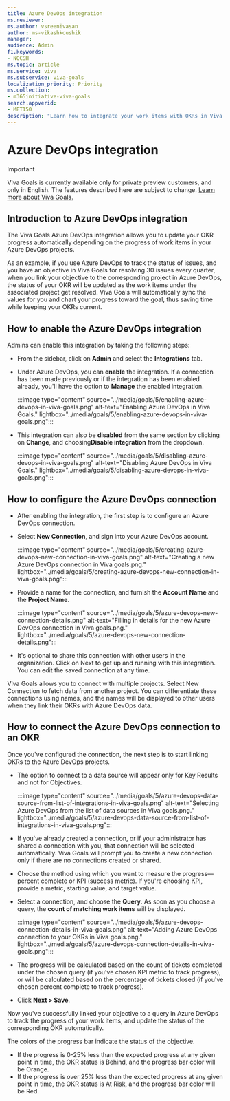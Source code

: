 ```yaml
---
title: Azure DevOps integration
ms.reviewer: 
ms.author: vsreenivasan
author: ms-vikashkoushik
manager: 
audience: Admin
f1.keywords:
- NOCSH
ms.topic: article
ms.service: viva
ms.subservice: viva-goals
localization_priority: Priority
ms.collection:  
- m365initiative-viva-goals  
search.appverid:
- MET150
description: "Learn how to integrate your work items with OKRs in Viva Goals"
---
```


# Azure DevOps integration

> [!IMPORTANT]
> Viva Goals is currently available only for private preview customers, and only in English. The features described here are subject to change. [Learn more about Viva Goals.](https://go.microsoft.com/fwlink/?linkid=2189933)

## Introduction to Azure DevOps integration

The Viva Goals Azure DevOps integration allows you to update your OKR progress automatically depending on the progress of work items in your Azure DevOps projects. 

As an example, if you use Azure DevOps to track the status of issues, and you have an objective in Viva Goals for resolving 30 issues every quarter, when you link your objective to the corresponding project in Azure DevOps, the status of your OKR will be updated as the work items under the associated project get resolved. Viva Goals will automatically sync the values for you and chart your progress toward the goal, thus saving time while keeping your OKRs current.

## How to enable the Azure DevOps integration

Admins can enable this integration by taking the following steps: 

- From the sidebar, click on **Admin** and select the **Integrations** tab. 
- Under Azure DevOps, you can **enable** the integration. If a connection has been made previously or if the integration has been enabled already, you'll have the option to **Manage** the enabled integration. 

   :::image type="content" source="../media/goals/5/enabling-azure-devops-in-viva-goals.png" alt-text="Enabling Azure DevOps in Viva Goals." lightbox="../media/goals/5/enabling-azure-devops-in-viva-goals.png":::

- This integration can also be **disabled** from the same section by clicking on **Change**, and choosing**Disable integration** from the dropdown.

  :::image type="content" source="../media/goals/5/disabling-azure-devops-in-viva-goals.png" alt-text="Disabling Azure DevOps in Viva Goals." lightbox="../media/goals/5/disabling-azure-devops-in-viva-goals.png":::

## How to configure the Azure DevOps connection 

- After enabling the integration, the first step is to configure an Azure DevOps connection. 
- Select **New Connection**, and sign into your Azure DevOps account. 

  :::image type="content" source="../media/goals/5/creating-azure-devops-new-connection-in-viva-goals.png" alt-text="Creating a new Azure DevOps connection in Viva goals.png." lightbox="../media/goals/5/creating-azure-devops-new-connection-in-viva-goals.png":::

- Provide a name for the connection, and furnish the **Account Name** and the **Project Name**. 

  :::image type="content" source="../media/goals/5/azure-devops-new-connection-details.png" alt-text="Filling in details for the new Azure DevOps connection in Viva goals.png." lightbox="../media/goals/5/azure-devops-new-connection-details.png":::

- It's optional to share this connection with other users in the organization. Click on Next to get up and running with this integration. You can edit the saved connection at any time.

Viva Goals allows you to connect with multiple projects. Select New Connection to fetch data from another project. You can differentiate these connections using names, and the names will be displayed to other users when they link their OKRs with Azure DevOps data.

## How to connect the Azure DevOps connection to an OKR

Once you've configured the connection, the next step is to start linking OKRs to the Azure DevOps projects.

- The option to connect to a data source will appear only for Key Results and not for Objectives.

  :::image type="content" source="../media/goals/5/azure-devops-data-source-from-list-of-integrations-in-viva-goals.png" alt-text="Selecting Azure DevOps from the list of data sources in Viva goals.png." lightbox="../media/goals/5/azure-devops-data-source-from-list-of-integrations-in-viva-goals.png":::

- If you've already created a connection, or if your administrator has shared a connection with you, that connection will be selected automatically. Viva Goals will prompt you to create a new connection only if there are no connections created or shared. 
- Choose the method using which you want to measure the progress—percent complete or KPI (success metric). If you're choosing KPI, provide a metric, starting value, and target value. 
- Select a connection, and choose the **Query**. As soon as you choose a query, the **count of matching work items** will be displayed. 

  :::image type="content" source="../media/goals/5/azure-devops-connection-details-in-viva-goals.png" alt-text="Adding Azure DevOps connection to your OKRs in Viva goals.png." lightbox="../media/goals/5/azure-devops-connection-details-in-viva-goals.png":::

- The progress will be calculated based on the count of tickets completed under the chosen query (if you've chosen KPI metric to track progress), or will be calculated based on the percentage of tickets closed (if you've chosen percent complete to track progress). 
- Click **Next > Save**.

Now you've successfully linked your objective to a query in Azure DevOps to track the progress of your work items, and update the status of the corresponding OKR automatically.

The colors of the progress bar indicate the status of the objective.

- If the progress is 0-25% less than the expected progress at any given point in time, the OKR status is Behind, and the progress bar color will be Orange.
- If the progress is over 25% less than the expected progress at any given point in time, the OKR status is At Risk, and the progress bar color will be Red.
